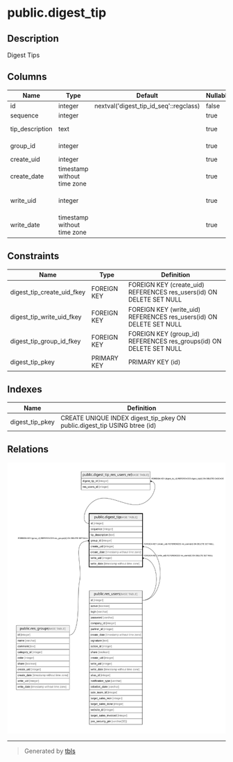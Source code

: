 # public.digest_tip

## Description

Digest Tips

## Columns

| Name | Type | Default | Nullable | Children | Parents | Comment |
| ---- | ---- | ------- | -------- | -------- | ------- | ------- |
| id | integer | nextval('digest_tip_id_seq'::regclass) | false | [public.digest_tip_res_users_rel](public.digest_tip_res_users_rel.md) |  |  |
| sequence | integer |  | true |  |  | Sequence |
| tip_description | text |  | true |  |  | Tip description |
| group_id | integer |  | true |  | [public.res_groups](public.res_groups.md) | Authorized Group |
| create_uid | integer |  | true |  | [public.res_users](public.res_users.md) | Created by |
| create_date | timestamp without time zone |  | true |  |  | Created on |
| write_uid | integer |  | true |  | [public.res_users](public.res_users.md) | Last Updated by |
| write_date | timestamp without time zone |  | true |  |  | Last Updated on |

## Constraints

| Name | Type | Definition |
| ---- | ---- | ---------- |
| digest_tip_create_uid_fkey | FOREIGN KEY | FOREIGN KEY (create_uid) REFERENCES res_users(id) ON DELETE SET NULL |
| digest_tip_write_uid_fkey | FOREIGN KEY | FOREIGN KEY (write_uid) REFERENCES res_users(id) ON DELETE SET NULL |
| digest_tip_group_id_fkey | FOREIGN KEY | FOREIGN KEY (group_id) REFERENCES res_groups(id) ON DELETE SET NULL |
| digest_tip_pkey | PRIMARY KEY | PRIMARY KEY (id) |

## Indexes

| Name | Definition |
| ---- | ---------- |
| digest_tip_pkey | CREATE UNIQUE INDEX digest_tip_pkey ON public.digest_tip USING btree (id) |

## Relations

![er](public.digest_tip.svg)

---

> Generated by [tbls](https://github.com/k1LoW/tbls)
